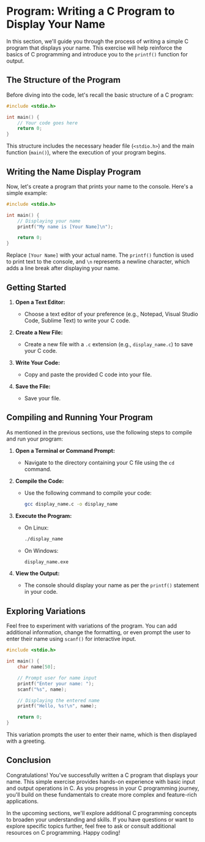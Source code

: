 # Program: Writing a C Program to Display Your Name

In this section, we'll guide you through the process of writing a simple C program that displays your name. This exercise will help reinforce the basics of C programming and introduce you to the `printf()` function for output.

## The Structure of the Program

Before diving into the code, let's recall the basic structure of a C program:

```c
#include <stdio.h>

int main() {
    // Your code goes here
    return 0;
}
```

This structure includes the necessary header file (`<stdio.h>`) and the main function (`main()`), where the execution of your program begins.

## Writing the Name Display Program

Now, let's create a program that prints your name to the console. Here's a simple example:

```c
#include <stdio.h>

int main() {
    // Displaying your name
    printf("My name is [Your Name]\n");

    return 0;
}
```

Replace `[Your Name]` with your actual name. The `printf()` function is used to print text to the console, and `\n` represents a newline character, which adds a line break after displaying your name.

## Getting Started

1. **Open a Text Editor:**
    - Choose a text editor of your preference (e.g., Notepad, Visual Studio Code, Sublime Text) to write your C code.

2. **Create a New File:**
    - Create a new file with a `.c` extension (e.g., `display_name.c`) to save your C code.

3. **Write Your Code:**
    - Copy and paste the provided C code into your file.

4. **Save the File:**
    - Save your file.

## Compiling and Running Your Program

As mentioned in the previous sections, use the following steps to compile and run your program:

1. **Open a Terminal or Command Prompt:**
    - Navigate to the directory containing your C file using the `cd` command.

2. **Compile the Code:**
    - Use the following command to compile your code:
      ```bash
      gcc display_name.c -o display_name
      ```

3. **Execute the Program:**
    - On Linux:
      ```bash
      ./display_name
      ```
    - On Windows:
      ```bash
      display_name.exe
      ```

4. **View the Output:**
    - The console should display your name as per the `printf()` statement in your code.

## Exploring Variations

Feel free to experiment with variations of the program. You can add additional information, change the formatting, or even prompt the user to enter their name using `scanf()` for interactive input.

```c
#include <stdio.h>

int main() {
    char name[50];

    // Prompt user for name input
    printf("Enter your name: ");
    scanf("%s", name);

    // Displaying the entered name
    printf("Hello, %s!\n", name);

    return 0;
}
```

This variation prompts the user to enter their name, which is then displayed with a greeting.

## Conclusion

Congratulations! You've successfully written a C program that displays your name. This simple exercise provides hands-on experience with basic input and output operations in C. As you progress in your C programming journey, you'll build on these fundamentals to create more complex and feature-rich applications.

In the upcoming sections, we'll explore additional C programming concepts to broaden your understanding and skills. If you have questions or want to explore specific topics further, feel free to ask or consult additional resources on C programming. Happy coding!